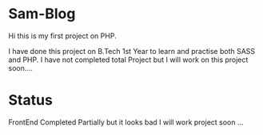# Sam-Blog

Hi this is my first project on PHP.

I have done this project on B.Tech 1st Year to learn and practise both SASS and PHP. I have not completed total Project but I will work on this project soon....

# Status
FrontEnd Completed Partially but it looks bad I will work project soon ...
